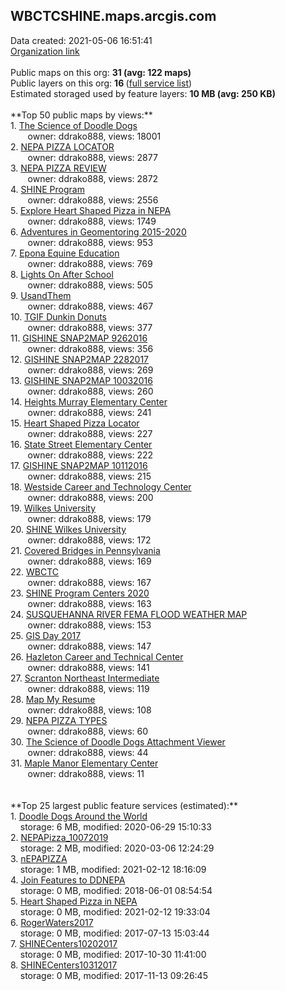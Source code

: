 <h2>WBCTCSHINE.maps.arcgis.com</h2> Data created: 2021-05-06 16:51:41 <br /><a target='new' href='https://WBCTCSHINE.maps.arcgis.com'>Organization link</a><br /><br />Public maps on this org: <b>31 (avg: 122 maps)</b><br />Public layers on this org: <b>16 </b>(<a target='new' href='https://services.arcgis.com/2gq3ynGJwpxOBVSW/ArcGIS/rest/services'>full service list</a>)<br />Estimated storaged used by feature layers: <b>10 MB (avg: 250 KB)</b><br /><br />**Top 50 public maps by views:**<br />  1. <a target='new' href='https://www.arcgis.com/home/item.html?id=e8b91f57d50d4c6c9bfec711e7f09b2c'>The Science of Doodle Dogs</a> <br />  &nbsp;&nbsp;&nbsp;&nbsp; &nbsp;&nbsp;owner: ddrako888, views: 18001<br />  2. <a target='new' href='https://www.arcgis.com/home/item.html?id=70faddaaf36c4b3e9c57342e5e52ab1c'>NEPA PIZZA LOCATOR</a> <br />  &nbsp;&nbsp;&nbsp;&nbsp; &nbsp;&nbsp;owner: ddrako888, views: 2877<br />  3. <a target='new' href='https://www.arcgis.com/home/item.html?id=a4f81246a57a45239988684766e899a3'>NEPA PIZZA REVIEW</a> <br />  &nbsp;&nbsp;&nbsp;&nbsp; &nbsp;&nbsp;owner: ddrako888, views: 2872<br />  4. <a target='new' href='https://www.arcgis.com/home/item.html?id=58f110c3379f4a38a57d57350f18067c'>SHINE Program</a> <br />  &nbsp;&nbsp;&nbsp;&nbsp; &nbsp;&nbsp;owner: ddrako888, views: 2556<br />  5. <a target='new' href='https://www.arcgis.com/home/item.html?id=431c1c494aee4eb48d47bfa283dedcfb'>Explore Heart Shaped Pizza in NEPA</a> <br />  &nbsp;&nbsp;&nbsp;&nbsp; &nbsp;&nbsp;owner: ddrako888, views: 1749<br />  6. <a target='new' href='https://www.arcgis.com/home/item.html?id=8926890381a74c1a9e32a991fb344dd5'>Adventures in Geomentoring 2015-2020</a> <br />  &nbsp;&nbsp;&nbsp;&nbsp; &nbsp;&nbsp;owner: ddrako888, views: 953<br />  7. <a target='new' href='https://www.arcgis.com/home/item.html?id=a08509e276e34004836cca141e98070e'>Epona Equine Education</a> <br />  &nbsp;&nbsp;&nbsp;&nbsp; &nbsp;&nbsp;owner: ddrako888, views: 769<br />  8. <a target='new' href='https://www.arcgis.com/home/item.html?id=df528e28b14b4604b9e7e1837721efbc'>Lights On After School</a> <br />  &nbsp;&nbsp;&nbsp;&nbsp; &nbsp;&nbsp;owner: ddrako888, views: 505<br />  9. <a target='new' href='https://www.arcgis.com/home/item.html?id=31a0a035fa034ab98df2b967c374b686'>UsandThem</a> <br />  &nbsp;&nbsp;&nbsp;&nbsp; &nbsp;&nbsp;owner: ddrako888, views: 467<br />  10. <a target='new' href='https://www.arcgis.com/home/item.html?id=716e13ae69e44a969427f496910db1d8'>TGIF Dunkin Donuts</a> <br />  &nbsp;&nbsp;&nbsp;&nbsp; &nbsp;&nbsp;owner: ddrako888, views: 377<br />  11. <a target='new' href='https://www.arcgis.com/home/item.html?id=b7f583d1ecd0446fa055a5a723cc7bfd'>GISHINE SNAP2MAP 9262016</a> <br />  &nbsp;&nbsp;&nbsp;&nbsp; &nbsp;&nbsp;owner: ddrako888, views: 356<br />  12. <a target='new' href='https://www.arcgis.com/home/item.html?id=1eea3c630f9d469ba553bd7e0713fc5d'>GISHINE SNAP2MAP 2282017</a> <br />  &nbsp;&nbsp;&nbsp;&nbsp; &nbsp;&nbsp;owner: ddrako888, views: 269<br />  13. <a target='new' href='https://www.arcgis.com/home/item.html?id=d3200b1301674764a7b36d01dbc2e16b'>GISHINE SNAP2MAP 10032016</a> <br />  &nbsp;&nbsp;&nbsp;&nbsp; &nbsp;&nbsp;owner: ddrako888, views: 260<br />  14. <a target='new' href='https://www.arcgis.com/home/item.html?id=b9e04622e07149d69fe236b8c4fdb06e'>Heights Murray Elementary Center</a> <br />  &nbsp;&nbsp;&nbsp;&nbsp; &nbsp;&nbsp;owner: ddrako888, views: 241<br />  15. <a target='new' href='https://www.arcgis.com/home/item.html?id=1bb62305413c4f779244fd9fdf36349f'>Heart Shaped Pizza Locator</a> <br />  &nbsp;&nbsp;&nbsp;&nbsp; &nbsp;&nbsp;owner: ddrako888, views: 227<br />  16. <a target='new' href='https://www.arcgis.com/home/item.html?id=3682aae8341e46a1ac92e2e48ca8c30e'>State Street Elementary Center</a> <br />  &nbsp;&nbsp;&nbsp;&nbsp; &nbsp;&nbsp;owner: ddrako888, views: 222<br />  17. <a target='new' href='https://www.arcgis.com/home/item.html?id=2fd89acc62ee4c65a64efd7a7a18baa9'>GISHINE SNAP2MAP 10112016</a> <br />  &nbsp;&nbsp;&nbsp;&nbsp; &nbsp;&nbsp;owner: ddrako888, views: 215<br />  18. <a target='new' href='https://www.arcgis.com/home/item.html?id=d2391a36a5164530b9f521d51a09619c'>Westside Career and Technology Center</a> <br />  &nbsp;&nbsp;&nbsp;&nbsp; &nbsp;&nbsp;owner: ddrako888, views: 200<br />  19. <a target='new' href='https://www.arcgis.com/home/item.html?id=6249a82018e94d64b4f7e6c68eb33c30'>Wilkes University</a> <br />  &nbsp;&nbsp;&nbsp;&nbsp; &nbsp;&nbsp;owner: ddrako888, views: 179<br />  20. <a target='new' href='https://www.arcgis.com/home/item.html?id=0efe58f71e0147bea5b235f06e10f069'>SHINE Wilkes University</a> <br />  &nbsp;&nbsp;&nbsp;&nbsp; &nbsp;&nbsp;owner: ddrako888, views: 172<br />  21. <a target='new' href='https://www.arcgis.com/home/item.html?id=949b23192fde458ebad3432b6d82d560'>Covered Bridges in Pennsylvania</a> <br />  &nbsp;&nbsp;&nbsp;&nbsp; &nbsp;&nbsp;owner: ddrako888, views: 169<br />  22. <a target='new' href='https://www.arcgis.com/home/item.html?id=bb24ab9823834de3b83ae897e0f9ac6e'>WBCTC</a> <br />  &nbsp;&nbsp;&nbsp;&nbsp; &nbsp;&nbsp;owner: ddrako888, views: 167<br />  23. <a target='new' href='https://www.arcgis.com/home/item.html?id=fa3d477b4e1c483f9615e47567c46736'>SHINE Program Centers 2020</a> <br />  &nbsp;&nbsp;&nbsp;&nbsp; &nbsp;&nbsp;owner: ddrako888, views: 163<br />  24. <a target='new' href='https://www.arcgis.com/home/item.html?id=dacf8647918a4b8185b88562e1da6644'>SUSQUEHANNA RIVER FEMA FLOOD WEATHER MAP</a> <br />  &nbsp;&nbsp;&nbsp;&nbsp; &nbsp;&nbsp;owner: ddrako888, views: 153<br />  25. <a target='new' href='https://www.arcgis.com/home/item.html?id=9554d49044ae4f5283ceb27ca20dbee9'>GIS Day 2017</a> <br />  &nbsp;&nbsp;&nbsp;&nbsp; &nbsp;&nbsp;owner: ddrako888, views: 147<br />  26. <a target='new' href='https://www.arcgis.com/home/item.html?id=8aba58a3df704d1e90cb691c4a13e330'>Hazleton Career and Technical Center</a> <br />  &nbsp;&nbsp;&nbsp;&nbsp; &nbsp;&nbsp;owner: ddrako888, views: 141<br />  27. <a target='new' href='https://www.arcgis.com/home/item.html?id=46886d5a13db43be8de609f29e15602d'>Scranton Northeast Intermediate</a> <br />  &nbsp;&nbsp;&nbsp;&nbsp; &nbsp;&nbsp;owner: ddrako888, views: 119<br />  28. <a target='new' href='https://www.arcgis.com/home/item.html?id=a942b40629634d3490f44ebc25cca1e9'>Map My Resume</a> <br />  &nbsp;&nbsp;&nbsp;&nbsp; &nbsp;&nbsp;owner: ddrako888, views: 108<br />  29. <a target='new' href='https://www.arcgis.com/home/item.html?id=3b3e2fef401b431d96c311b8d761e4e6'>NEPA PIZZA TYPES</a> <br />  &nbsp;&nbsp;&nbsp;&nbsp; &nbsp;&nbsp;owner: ddrako888, views: 60<br />  30. <a target='new' href='https://www.arcgis.com/home/item.html?id=1fe43beca44b435eb241637ba4a21864'>The Science of Doodle Dogs Attachment Viewer</a> <br />  &nbsp;&nbsp;&nbsp;&nbsp; &nbsp;&nbsp;owner: ddrako888, views: 44<br />  31. <a target='new' href='https://www.arcgis.com/home/item.html?id=5c0c64d1d50e45baa822605538b8eaa7'>Maple Manor Elementary Center</a> <br />  &nbsp;&nbsp;&nbsp;&nbsp; &nbsp;&nbsp;owner: ddrako888, views: 11<br /><br /><br />**Top 25 largest public feature services (estimated):**<br /> 1. <a target='new' href='https://www.arcgis.com/home/item.html?id=a4354fdfb7034bf287169f5dc0faf07d'>Doodle Dogs Around the World</a><br /> &nbsp;&nbsp;&nbsp;&nbsp;storage: 6 MB, modified: 2020-06-29 15:10:33<br /> 2. <a target='new' href='https://www.arcgis.com/home/item.html?id=1d0ff3ad4c52449fa5bf52c979dbdc8b'>NEPAPizza_10072019</a><br /> &nbsp;&nbsp;&nbsp;&nbsp;storage: 2 MB, modified: 2020-03-06 12:24:29<br /> 3. <a target='new' href='https://www.arcgis.com/home/item.html?id=423bb969e2a74f89ae78b9e357b78e08'>nEPAPIZZA</a><br /> &nbsp;&nbsp;&nbsp;&nbsp;storage: 1 MB, modified: 2021-02-12 18:16:09<br /> 4. <a target='new' href='https://www.arcgis.com/home/item.html?id=5412802d1f904eb88224b8b936fc00d0'>Join Features to DDNEPA</a><br /> &nbsp;&nbsp;&nbsp;&nbsp;storage: 0 MB, modified: 2018-06-01 08:54:54<br /> 5. <a target='new' href='https://www.arcgis.com/home/item.html?id=a91ea48c42d24b899650a415d2afc650'>Heart Shaped Pizza in NEPA</a><br /> &nbsp;&nbsp;&nbsp;&nbsp;storage: 0 MB, modified: 2021-02-12 19:33:04<br /> 6. <a target='new' href='https://www.arcgis.com/home/item.html?id=1b69d2a482d74506a8dcf0e6cec53720'>RogerWaters2017</a><br /> &nbsp;&nbsp;&nbsp;&nbsp;storage: 0 MB, modified: 2017-07-13 15:03:44<br /> 7. <a target='new' href='https://www.arcgis.com/home/item.html?id=fb7b7353753b44b0aa928b84ec5c91b9'>SHINECenters10202017</a><br /> &nbsp;&nbsp;&nbsp;&nbsp;storage: 0 MB, modified: 2017-10-30 11:41:00<br /> 8. <a target='new' href='https://www.arcgis.com/home/item.html?id=89abb9ef70a049edb83e53f02a9f788f'>SHINECenters10312017</a><br /> &nbsp;&nbsp;&nbsp;&nbsp;storage: 0 MB, modified: 2017-11-13 09:26:45<br />